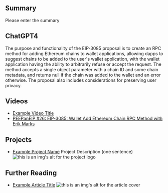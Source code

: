 ## Summary

Please enter the summary

## ChatGPT4

The purpose and functionality of the EIP-3085 proposal is to create an RPC method for adding Ethereum chains to wallet applications, allowing dapps to suggest chains to be added to the user's wallet application, with the wallet application having the ability to arbitrarily refuse or accept the request. The method accepts a single object parameter with a chain ID and some chain metadata, and returns null if the chain was added to the wallet and an error otherwise. The proposal also includes considerations for preserving user privacy.

## Videos

- [Example Video Title](https://www.youtube.com/watch?v=TDGq4aeevgY)
- [PEEPanEIP #26: EIP-3085: Wallet Add Ethereum Chain RPC Method with Erik Marks](https://www.youtube.com/watch?v=nOIl2w33sGU&list=PL4cwHXAawZxqu0PKKyMzG_3BJV_xZTi1F&index=87)

## Projects

- [Example Project Name](https://xxxx.xxx/xxxxx) Project Description (one sentence) ![this is an img's alt for the project logo](https://xxxx.xxx/project-logo.xxx)

## Further Reading

- [Example Article Title](https://xxxx.xxx/xxxxx) ![this is an img's alt for the article cover](https://xxxx.xxx/article-cover.xxx)
